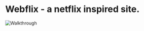 # Webflix - a netflix inspired site.

![Walkthrough](https://media.giphy.com/media/yTdNoD1s9ROujOy8Se/giphy-downsized-large.gif)

